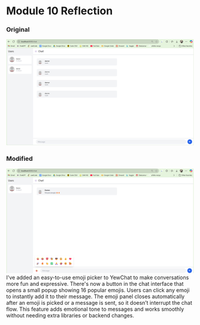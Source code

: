 # Module 10 Reflection

### Original
![original](figs/original.png)

### Modified
![modified](figs/modified.png)
I've added an easy-to-use emoji picker to YewChat to make conversations more fun and expressive. There's now a button in the chat interface that opens a small popup showing 16 popular emojis. Users can click any emoji to instantly add it to their message. The emoji panel closes automatically after an emoji is picked or a message is sent, so it doesn’t interrupt the chat flow. This feature adds emotional tone to messages and works smoothly without needing extra libraries or backend changes.